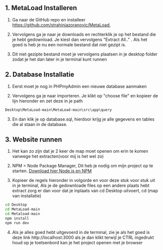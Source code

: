 ## 1. MetaLoad Installeren

1. Ga naar de GitHub repo en installeer https://github.com/strahinjazoranovic/MetaLoad,

2. Vervolgens ga je naar je downloads en rechterklik je op het bestand die je hebt gedownload. Je kiest dan vervolgens "Extract All.." . Als het goed is heb je nu een normale bestand dat niet gezipt is.

3. Dit niet gezipte bestand moet je vervolgens plaatsen in je desktop folder zodat je het dan later in je terminal kunt runnen

## 2. Database Installatie  

1. Eerst moet je nog in PHPmyAdmin een nieuwe database aanmaken
   
2. Vervolgens ga je naar importeren. Je klikt op "choose file" en kopieer de lijn hieronder en zet deze in je path
   
```bash
Desktop\MetaLoad-main\MetaLoad-main\src\app\query
```
3. En dan klik je op database.sql, hierdoor krijg je alle gegevens en tables die al staan in de database.

## 3. Website runnen

1. Het kan zo zijn dat je 2 keer de map moet openen om erin te komen vanwege het extracten(voor mij is het wel zo)

2. NPM = Node Package Manager, Dit heb je nodig om mijn project op te starten. [Download hier Node.js en NPM](https://nodejs.org)

3. Kopieer de regels hieronder in volgorde en voor deze stuk voor stuk uit in je terminal, Als je de gedownloade files op een andere plaats hebt extract zorg er dan voor dat je inplaats van cd Desktop uitvoert, cd (map van installatie)

```bash
cd Desktop
cd MetaLoad-main 
cd Metaload-main 
npm install
npm run dev
```

4. Als je alles goed hebt uitgevoerd in de terminal, zie je als het goed is deze link http://localhost:3000
als je dan klikt terwijl je CTRL ingedrukt houd op je toetsenbord kan je het project openen met je browser
